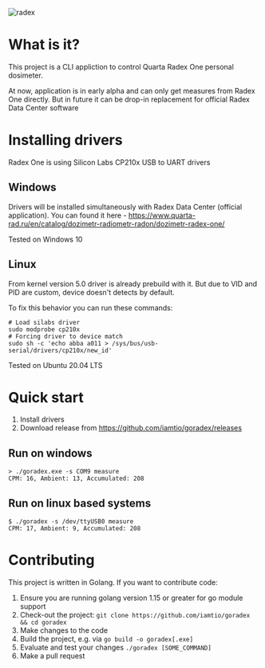 ![radex](https://user-images.githubusercontent.com/597141/117556879-3d89c280-b076-11eb-907f-128f41a50eb1.jpg)
# What is it?
This project is a CLI appliction to control Quarta Radex One personal dosimeter.

At now, application is in early alpha and can only get measures from Radex One directly. But in future it can be drop-in replacement for official Radex Data Center software
# Installing drivers
Radex One is using Silicon Labs CP210x USB to UART drivers
## Windows
Drivers will be installed simultaneously with Radex Data Center (official application).
You can found it here - https://www.quarta-rad.ru/en/catalog/dozimetr-radiometr-radon/dozimetr-radex-one/

Tested on Windows 10
## Linux
From kernel version 5.0 driver is already prebuild with it.
But due to VID and PID are custom, device doesn't detects by default.

To fix this behavior you can run these commands:

    # Load silabs driver
    sudo modprobe cp210x
    # Forcing driver to device match
    sudo sh -c 'echo abba a011 > /sys/bus/usb-serial/drivers/cp210x/new_id'
Tested on Ubuntu 20.04 LTS

# Quick start
1. Install drivers
1. Download release from https://github.com/iamtio/goradex/releases

## Run on windows

    > ./goradex.exe -s COM9 measure
    CPM: 16, Ambient: 13, Accumulated: 208

## Run on linux based systems

    $ ./goradex -s /dev/ttyUSB0 measure
    CPM: 17, Ambient: 9, Accumulated: 208

# Contributing
This project is written in Golang. If you want to contribute code:

1. Ensure you are running golang version 1.15 or greater for go module support
1. Check-out the project: `git clone https://github.com/iamtio/goradex && cd goradex`
1. Make changes to the code
1. Build the project, e.g. via `go build -o goradex[.exe]`
1. Evaluate and test your changes `./goradex [SOME_COMMAND]`
1. Make a pull request
